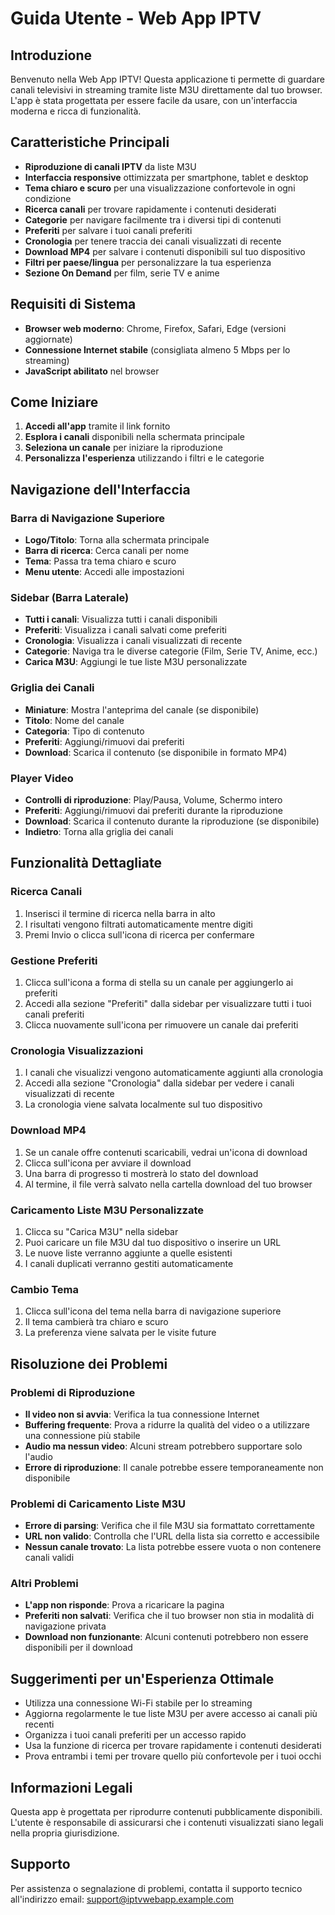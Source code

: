 # Guida Utente - Web App IPTV

## Introduzione

Benvenuto nella Web App IPTV! Questa applicazione ti permette di guardare canali televisivi in streaming tramite liste M3U direttamente dal tuo browser. L'app è stata progettata per essere facile da usare, con un'interfaccia moderna e ricca di funzionalità.

## Caratteristiche Principali

- **Riproduzione di canali IPTV** da liste M3U
- **Interfaccia responsive** ottimizzata per smartphone, tablet e desktop
- **Tema chiaro e scuro** per una visualizzazione confortevole in ogni condizione
- **Ricerca canali** per trovare rapidamente i contenuti desiderati
- **Categorie** per navigare facilmente tra i diversi tipi di contenuti
- **Preferiti** per salvare i tuoi canali preferiti
- **Cronologia** per tenere traccia dei canali visualizzati di recente
- **Download MP4** per salvare i contenuti disponibili sul tuo dispositivo
- **Filtri per paese/lingua** per personalizzare la tua esperienza
- **Sezione On Demand** per film, serie TV e anime

## Requisiti di Sistema

- **Browser web moderno**: Chrome, Firefox, Safari, Edge (versioni aggiornate)
- **Connessione Internet stabile** (consigliata almeno 5 Mbps per lo streaming)
- **JavaScript abilitato** nel browser

## Come Iniziare

1. **Accedi all'app** tramite il link fornito
2. **Esplora i canali** disponibili nella schermata principale
3. **Seleziona un canale** per iniziare la riproduzione
4. **Personalizza l'esperienza** utilizzando i filtri e le categorie

## Navigazione dell'Interfaccia

### Barra di Navigazione Superiore
- **Logo/Titolo**: Torna alla schermata principale
- **Barra di ricerca**: Cerca canali per nome
- **Tema**: Passa tra tema chiaro e scuro
- **Menu utente**: Accedi alle impostazioni

### Sidebar (Barra Laterale)
- **Tutti i canali**: Visualizza tutti i canali disponibili
- **Preferiti**: Visualizza i canali salvati come preferiti
- **Cronologia**: Visualizza i canali visualizzati di recente
- **Categorie**: Naviga tra le diverse categorie (Film, Serie TV, Anime, ecc.)
- **Carica M3U**: Aggiungi le tue liste M3U personalizzate

### Griglia dei Canali
- **Miniature**: Mostra l'anteprima del canale (se disponibile)
- **Titolo**: Nome del canale
- **Categoria**: Tipo di contenuto
- **Preferiti**: Aggiungi/rimuovi dai preferiti
- **Download**: Scarica il contenuto (se disponibile in formato MP4)

### Player Video
- **Controlli di riproduzione**: Play/Pausa, Volume, Schermo intero
- **Preferiti**: Aggiungi/rimuovi dai preferiti durante la riproduzione
- **Download**: Scarica il contenuto durante la riproduzione (se disponibile)
- **Indietro**: Torna alla griglia dei canali

## Funzionalità Dettagliate

### Ricerca Canali
1. Inserisci il termine di ricerca nella barra in alto
2. I risultati vengono filtrati automaticamente mentre digiti
3. Premi Invio o clicca sull'icona di ricerca per confermare

### Gestione Preferiti
1. Clicca sull'icona a forma di stella su un canale per aggiungerlo ai preferiti
2. Accedi alla sezione "Preferiti" dalla sidebar per visualizzare tutti i tuoi canali preferiti
3. Clicca nuovamente sull'icona per rimuovere un canale dai preferiti

### Cronologia Visualizzazioni
1. I canali che visualizzi vengono automaticamente aggiunti alla cronologia
2. Accedi alla sezione "Cronologia" dalla sidebar per vedere i canali visualizzati di recente
3. La cronologia viene salvata localmente sul tuo dispositivo

### Download MP4
1. Se un canale offre contenuti scaricabili, vedrai un'icona di download
2. Clicca sull'icona per avviare il download
3. Una barra di progresso ti mostrerà lo stato del download
4. Al termine, il file verrà salvato nella cartella download del tuo browser

### Caricamento Liste M3U Personalizzate
1. Clicca su "Carica M3U" nella sidebar
2. Puoi caricare un file M3U dal tuo dispositivo o inserire un URL
3. Le nuove liste verranno aggiunte a quelle esistenti
4. I canali duplicati verranno gestiti automaticamente

### Cambio Tema
1. Clicca sull'icona del tema nella barra di navigazione superiore
2. Il tema cambierà tra chiaro e scuro
3. La preferenza viene salvata per le visite future

## Risoluzione dei Problemi

### Problemi di Riproduzione
- **Il video non si avvia**: Verifica la tua connessione Internet
- **Buffering frequente**: Prova a ridurre la qualità del video o a utilizzare una connessione più stabile
- **Audio ma nessun video**: Alcuni stream potrebbero supportare solo l'audio
- **Errore di riproduzione**: Il canale potrebbe essere temporaneamente non disponibile

### Problemi di Caricamento Liste M3U
- **Errore di parsing**: Verifica che il file M3U sia formattato correttamente
- **URL non valido**: Controlla che l'URL della lista sia corretto e accessibile
- **Nessun canale trovato**: La lista potrebbe essere vuota o non contenere canali validi

### Altri Problemi
- **L'app non risponde**: Prova a ricaricare la pagina
- **Preferiti non salvati**: Verifica che il tuo browser non stia in modalità di navigazione privata
- **Download non funzionante**: Alcuni contenuti potrebbero non essere disponibili per il download

## Suggerimenti per un'Esperienza Ottimale
- Utilizza una connessione Wi-Fi stabile per lo streaming
- Aggiorna regolarmente le tue liste M3U per avere accesso ai canali più recenti
- Organizza i tuoi canali preferiti per un accesso rapido
- Usa la funzione di ricerca per trovare rapidamente i contenuti desiderati
- Prova entrambi i temi per trovare quello più confortevole per i tuoi occhi

## Informazioni Legali
Questa app è progettata per riprodurre contenuti pubblicamente disponibili. L'utente è responsabile di assicurarsi che i contenuti visualizzati siano legali nella propria giurisdizione.

## Supporto
Per assistenza o segnalazione di problemi, contatta il supporto tecnico all'indirizzo email: support@iptvwebapp.example.com
